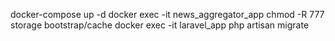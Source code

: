 docker-compose up -d
docker exec -it news_aggregator_app chmod -R 777 storage bootstrap/cache
docker exec -it laravel_app php artisan migrate
